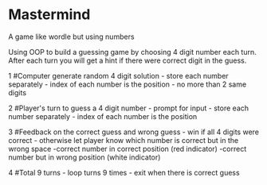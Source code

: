 # Mastermind
A game like wordle but using numbers

Using OOP to build a guessing game by choosing 4 digit number each turn. After each turn you will get a hint if there were correct digit in the guess.


1 #Computer generate random 4 digit solution 
    - store each number separately
    - index of each number is the position
    - no more than 2 same digits

2 #Player's turn to guess a 4 digit number
    - prompt for input
    - store each number separately
    - index of each number is the position

3 #Feedback on the correct guess and wrong guess
    - win if all 4 digits were correct 
    - otherwise let player know which number is correct but in the wrong space
        -correct number in correct position (red indicator)
        -correct number but in wrong position (white indicator)

4 #Total 9 turns
    - loop turns 9 times
    - exit when there is correct guess

